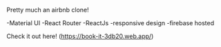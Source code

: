 Pretty much an airbnb clone!


-Material UI
-React Router
-ReactJs
-responsive design 
-firebase hosted

Check it out here! (https://book-it-3db20.web.app/)
